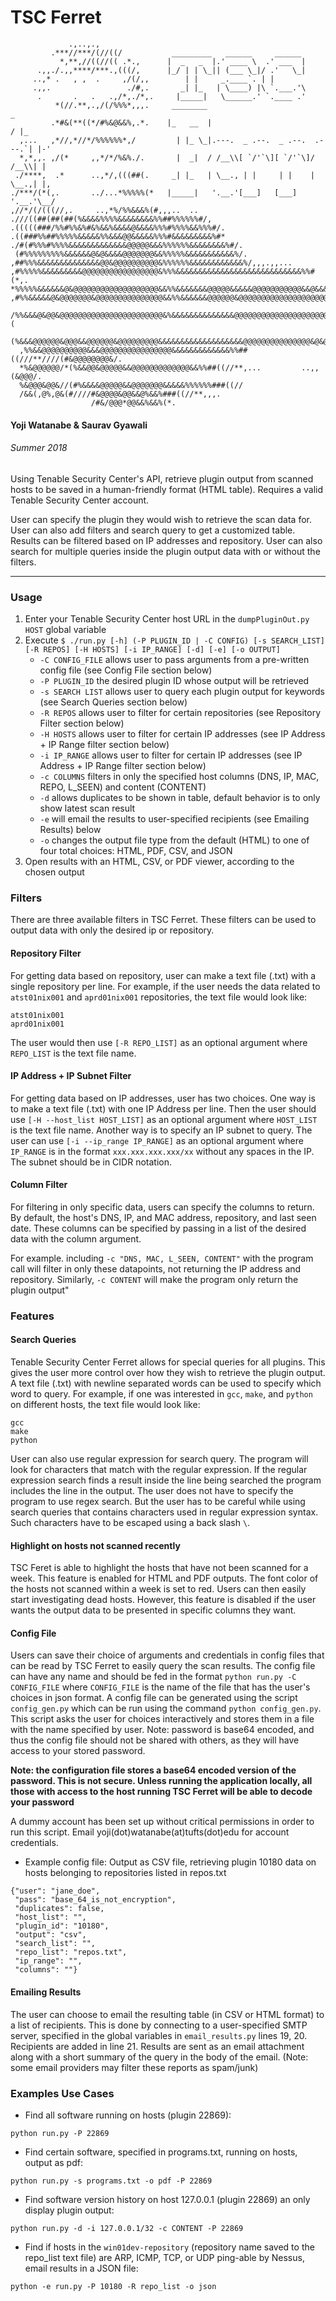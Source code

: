 # TSC Ferret
```
             .,..,.,
         .***//***/(//((/           _________   ______     ______
           *,**,//((//(( .*.,      |  _   _  |.' ____ \  .' ___  |
      .,,./.,,****/***.,(((/,      |_/ | | \_|| (___ \_|/ .'   \_|
     ..,* .   , ,  .     ,/(/,,        | |     _.____`. | |
     .,,.                 ./#,.       _| |_   | \____) |\ `.___.'\
      .       .   .   .,/*,./*,.     |_____|   \______.' `.____ .'
          *(//.**,.,/(/%%%*,,,.     ________                               _
         .*#&(**((*/#%&@&&%,.*.    |_   __  |                             / |_
  ,...   ,*//,*//*/%%%%%%*,/         | |_ \_|.---.  _ .--.  _ .--.  .---.`| |-'
  *,*,,. ,/(*     ,,*/*/%&%./.       |  _|  / /__\\[ `/'`\][ `/'`\]/ /__\\| |
 ./****,  .*      ..,*/,(((##(.     _| |_   | \__., | |     | |    | \__.,| |,
./***/(*(,.       ../...*%%%%%(*   |_____|   '.__.'[___]   [___]    '.__.'\__/
,//*/(/(((//,.     ..,*%/%%&&&%(#,,,..  ..
.///((##(##(##(%&&&&%%%%&&&&&&&&%%##%%%%%%#/,
.(((((###/%%#%%&%#&%&&%&&&&@&&&&%%%#%%%%&&%%%#/.
.((###%%##%%%%%&&&&&%%&&&@@&&&&&%%%#&&&&&&&&&%#*
./#(#%%%#%%%%&&&&&&&&&&&&&@@@@@&&&%%%%%%&&&&&&&&%#/.
 (#%%%%%%%%%&&&&&&@&@&&&&@@@@@@@&&%%%%%&&&&&&&&&&&%/.
,##%%%&&&&&&&&&&&&&&@@&@@@@@@@@@@&%%%%%%&&&&&&&&&&&&%/,,,.,,...
,#%%%%%&&&&&&&&&@@@@@@@@@@@@@@@@@&%%%&&&&&&&&&&&&&&&&&&&&&&&&&&&&%%#(*,.
*%%%%%&&&&&&@&@@@@@@@@@@@@@@@@@@@&&%%&&&&&&&@@@@@&&&&&@@@@@@@@@@@&&@&&&&&%*
,#%%&&&&&@&@@@@@@@&@@@@@@@@@@@@@@@&&%%&&&&&&@@@@@@&@@@@@@@@@@@@@@@@@@@@&&&%,
 /%%&&&@&@@&@@@@@@@@@@@@@@@@@@@@@@@&%&&&&&&&&&&&&&&@@@@@@@@@@@@@@@@@@@@@@@@&(
  (%&&&@@@@@@&@@@&&@@@@@@&@@@@@@@@@&&&&&&&&&&&&&&&&&&&@@@@@@@@@@@@@@@&@&@@@&/
  ,%%&&@@@@@@@@@@&&&@@@@@@@@@@@@@@@@&&&&&&&&&&&&&%%##((///**////(#&@@@@@@@@&/.
  *%&@@@@@@/*(%&&@@&@@@@@&&@@@@@@@@@@@@@&&%%##((//**,...         ..,,(&@@@/.
  %&@@@&@@&//(#%&&&&@@@@@&&@@@@@@@&&&&&%%%%%%###((//
  /&&(,@%,@&(#////#&@@@@&@@&&@%&&%###((//**,,,.
                  /#&/@@@*@@&&%&&%(*.
```
#### Yoji Watanabe & Saurav Gyawali
###### Summer 2018
Using Tenable Security Center's API, retrieve plugin output from scanned hosts to be saved in a human-friendly format (HTML table). Requires a valid Tenable Security Center account.

User can specify the plugin they would wish to retrieve the scan data for. User can also add filters and search query to get a customized table. Results can be filtered based on IP addresses and repository. User can also search for multiple queries inside the plugin output data with or without the filters.

***

### Usage
1. Enter your Tenable Security Center host URL in the `dumpPluginOut.py` `HOST` global variable
2. Execute `$ ./run.py [-h] (-P PLUGIN_ID | -C CONFIG) [-s SEARCH_LIST] [-R REPOS] [-H HOSTS] [-i IP_RANGE] [-d] [-e] [-o OUTPUT]`
    * `-C CONFIG_FILE` allows user to pass arguments from a pre-written config file (see Config File section below)
    * `-P PLUGIN_ID` the desired plugin ID whose output will be retrieved
    * `-s SEARCH LIST` allows user to query each plugin output for keywords (see Search Queries section below)
    * `-R REPOS` allows user to filter for certain repositories (see Repository Filter section below)
    * `-H HOSTS` allows user to filter for certain IP addresses (see IP Address + IP Range filter section below)
    * `-i IP_RANGE` allows user to filter for certain IP addresses (see IP Address + IP Range filter section below)
    * `-c COLUMNS` filters in only the specified host columns (DNS, IP, MAC, REPO, L_SEEN) and content (CONTENT)
    * `-d` allows duplicates to be shown in table, default behavior is to only show latest scan result
    * `-e` will email the results to user-specified recipients (see Emailing Results) below
    * `-o` changes the output file type from the default (HTML) to one of four total choices: HTML, PDF, CSV, and JSON
3. Open results with an HTML, CSV, or PDF viewer, according to the chosen output

### Filters
There are three available filters in TSC Ferret. These filters can be used to output data with only the desired ip or repository. 

#### Repository Filter
For getting data based on repository, user can make a text file (.txt) with a single repository per line. For example, if the user needs the data related to `atst01nix001` and `aprd01nix001` repositories, the text file would look like:
```
atst01nix001
aprd01nix001
```
The user would then use `[-R REPO_LIST]` as an optional argument where `REPO_LIST` is the text file name.

#### IP Address + IP Subnet Filter
For getting data based on IP addresses, user has two choices. One way is to make a text file (.txt) with one IP Address per line. Then the user should use `[-H --host_list HOST_LIST]` as an optional argument where `HOST_LIST` is the text file name. Another way is to specify an IP subnet to query. The user can use `[-i --ip_range IP_RANGE]` as an optional argument where `IP_RANGE` is in the format `xxx.xxx.xxx.xxx/xx` without any spaces in the IP. The subnet should be in CIDR notation.

#### Column Filter
For filtering in only specific data, users can specify the columns to return. By default, the host's DNS, IP, and MAC address, repository, and last seen date. These columns can be specified by passing in a list of the desired data with the column argument.

For example. including `-c "DNS, MAC, L_SEEN, CONTENT"` with the program call will filter in only these datapoints, not returning the IP address and repository. Similarly, `-c CONTENT` will make the program only return the plugin output" 

### Features
#### Search Queries
Tenable Security Center Ferret allows for special queries for all plugins. This gives the user more control over how they wish to retrieve the plugin output. A text file (.txt) with newline separated words can be used to specify which word to query. For example, if one was interested in `gcc`, `make`, and `python` on different hosts, the text file would look like:
```
gcc
make
python
``` 
User can also use regular expression for search query. The program will look for characters that match with the regular expression. If the regular expression search finds a result inside the line being searched the program includes the line in the output. The user does not have to specify the program to use regex search. But the user has to be careful while using search queries that contains characters used in regular expression syntax. Such characters have to be escaped using a back slash `\`.  

#### Highlight on hosts not scanned recently
TSC Feret is able to highlight the hosts that have not been scanned for a week. This feature is enabled for HTML and PDF outputs. The font color of the hosts not scanned within a week is set to red. Users can then easily start investigating dead hosts. However, this feature is disabled if the user wants the output data to be presented in specific columns they want. 



#### Config File
Users can save their choice of arguments and credentials in config files that can be read by TSC Ferret to easily query the scan results. The config file can have any name and should be fed in the format `python run.py -C CONFIG_FILE` where `CONFIG_FILE` is the name of the file that has the user's choices in json format. 
A config file can be generated using the script `config_gen.py` which can be run using the command `python config_gen.py`. This script asks the user for choices interactively and stores them in a file with the name specified by user. Note: password is base64 encoded, and thus the config file should not be shared with others, as they will have access to your stored password.

__Note: the configuration file stores a base64 encoded version of the password. **This is not secure.** Unless running the application locally, all those with access to the host running TSC Ferret will be able to decode your password__

A dummy account has been set up without critical permissions in order to run this script. Email yoji(dot)watanabe(at)tufts(dot)edu for account credentials.

* Example config file: Output as CSV file, retrieving plugin 10180 data on hosts belonging to repositories listed in repos.txt

```
{"user": "jane_doe", 
 "pass": "base_64_is_not_encryption", 
 "duplicates": false, 
 "host_list": "", 
 "plugin_id": "10180", 
 "output": "csv", 
 "search_list": "", 
 "repo_list": "repos.txt", 
 "ip_range": "",
 "columns": ""}
```


#### Emailing Results
The user can choose to email the resulting table (in CSV or HTML format) to a list of recipients. This is done by connecting to a user-specified SMTP server, specified in the global variables in `email_results.py` lines 19, 20. Recipients are added in line 21. Results are sent as an email attachment along with a short summary of the query in the body of the email. 
(Note: some email providers may filter these reports as spam/junk)

### Examples Use Cases
* Find all software running on hosts (plugin 22869):
```
python run.py -P 22869
```
* Find certain software, specified in programs.txt, running on hosts, output as pdf:
```
python run.py -s programs.txt -o pdf -P 22869
```
* Find software version history on host 127.0.0.1 (plugin 22869) an only display plugin output:
```
python run.py -d -i 127.0.0.1/32 -c CONTENT -P 22869
```
* Find if hosts in the `win01dev-repository` (repository name saved to the repo_list text file) are ARP, ICMP, TCP, or UDP ping-able by Nessus, email results in a JSON file:
```
python -e run.py -P 10180 -R repo_list -o json
```
